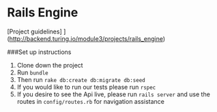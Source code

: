 # Rails Engine

[Project guidelines] ](http://backend.turing.io/module3/projects/rails_engine)

###Set up instructions

1. Clone down the project
2. Run `bundle`
3. Then run `rake db:create db:migrate db:seed`
4. If you would like to run our tests please run `rspec`
5. If you desire to see the Api live, please run `rails server` and use the routes in `config/routes.rb` for navigation assistance
